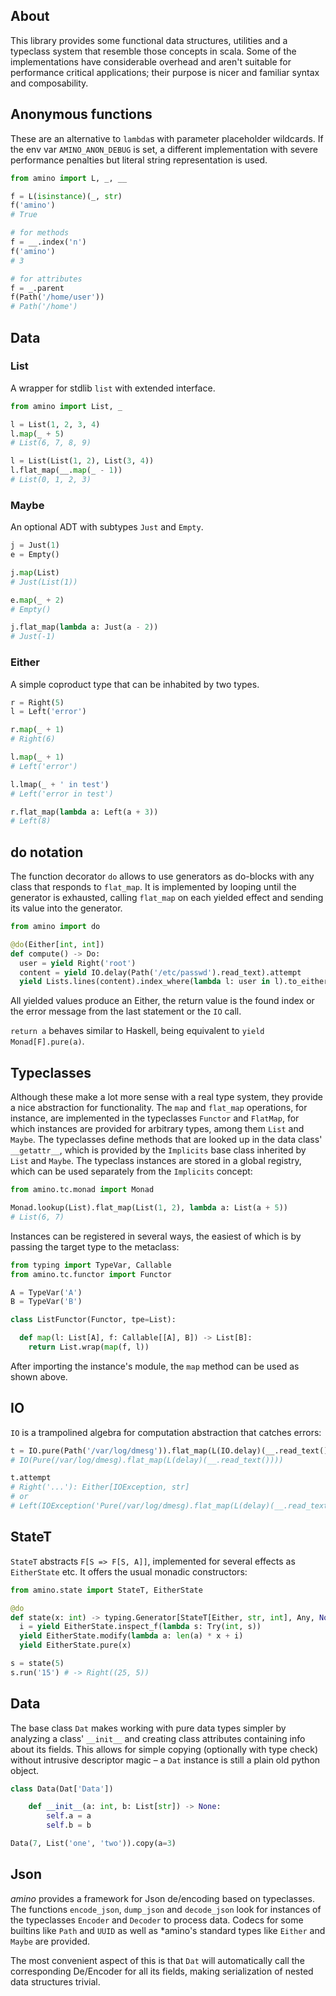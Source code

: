 ## About
This library provides some functional data structures, utilities and a typeclass system that resemble those concepts in
scala.
Some of the implementations have considerable overhead and aren't suitable for performance critical applications; their
purpose is nicer and familiar syntax and composability.

## Anonymous functions
These are an alternative to `lambda`s with parameter placeholder wildcards.
If the env var `AMINO_ANON_DEBUG` is set, a different implementation with severe performance penalties but literal
string representation is used.

```python
from amino import L, _, __

f = L(isinstance)(_, str)
f('amino')
# True

# for methods
f = __.index('n')
f('amino')
# 3

# for attributes
f = _.parent
f(Path('/home/user'))
# Path('/home')
```

## Data

### List
A wrapper for stdlib `list` with extended interface.

```python
from amino import List, _

l = List(1, 2, 3, 4)
l.map(_ + 5)
# List(6, 7, 8, 9)

l = List(List(1, 2), List(3, 4))
l.flat_map(__.map(_ - 1))
# List(0, 1, 2, 3)
```

### Maybe
An optional ADT with subtypes `Just` and `Empty`.

```python
j = Just(1)
e = Empty()

j.map(List)
# Just(List(1))

e.map(_ + 2)
# Empty()

j.flat_map(lambda a: Just(a - 2))
# Just(-1)
```

### Either
A simple coproduct type that can be inhabited by two types.

```python
r = Right(5)
l = Left('error')

r.map(_ + 1)
# Right(6)

l.map(_ + 1)
# Left('error')

l.lmap(_ + ' in test')
# Left('error in test')

r.flat_map(lambda a: Left(a + 3))
# Left(8)
```

## do notation
The function decorator `do` allows to use generators as do-blocks with any class that responds to `flat_map`.
It is implemented by looping until the generator is exhausted, calling `flat_map` on each yielded effect and sending
its value into the generator.

```python
from amino import do

@do(Either[int, int])
def compute() -> Do:
  user = yield Right('root')
  content = yield IO.delay(Path('/etc/passwd').read_text).attempt
  yield Lists.lines(content).index_where(lambda l: user in l).to_either('not found')
```

All yielded values produce an Either, the return value is the found index or the error message from the last statement
or the `IO` call.

`return a` behaves similar to Haskell, being equivalent to `yield Monad[F].pure(a)`.

## Typeclasses
Although these make a lot more sense with a real type system, they provide a nice abstraction for functionality.
The `map` and `flat_map` operations, for instance, are implemented in the typeclasses `Functor` and `FlatMap`, for which
instances are provided for arbitrary types, among them `List` and `Maybe`.
The typeclasses define methods that are looked up in the data class' `__getattr__`, which is provided by the `Implicits`
base class inherited by `List` and `Maybe`.
The typeclass instances are stored in a global registry, which can be used separately from the `Implicits` concept:

```python
from amino.tc.monad import Monad

Monad.lookup(List).flat_map(List(1, 2), lambda a: List(a + 5))
# List(6, 7)
```

Instances can be registered in several ways, the easiest of which is by passing the target type to the metaclass:

```python
from typing import TypeVar, Callable
from amino.tc.functor import Functor

A = TypeVar('A')
B = TypeVar('B')

class ListFunctor(Functor, tpe=List):

  def map(l: List[A], f: Callable[[A], B]) -> List[B]:
    return List.wrap(map(f, l))
```

After importing the instance's module, the `map` method can be used as shown
above.

## IO
`IO` is a trampolined algebra for computation abstraction that catches errors:

```python
t = IO.pure(Path('/var/log/dmesg')).flat_map(L(IO.delay)(__.read_text()))
# IO(Pure(/var/log/dmesg).flat_map(L(delay)(__.read_text())))

t.attempt
# Right('...'): Either[IOException, str]
# or
# Left(IOException('Pure(/var/log/dmesg).flat_map(L(delay)(__.read_text()))', [], PermissionError(13, 'Permission denied')))
```

## StateT
`StateT` abstracts `F[S => F[S, A]]`, implemented for several effects as `EitherState` etc.
It offers the usual monadic constructors:

```python
from amino.state import StateT, EitherState

@do
def state(x: int) -> typing.Generator[StateT[Either, str, int], Any, None]:
  i = yield EitherState.inspect_f(lambda s: Try(int, s))
  yield EitherState.modify(lambda a: len(a) * x + i)
  yield EitherState.pure(x)

s = state(5)
s.run('15') # -> Right((25, 5))
```

## Data
The base class `Dat` makes working with pure data types simpler by analyzing a class' `__init__` and creating class attributes containing info about its fields.
This allows for simple copying (optionally with type check) without intrusive descriptor magic – a `Dat` instance is
still a plain old python object.

```python
class Data(Dat['Data'])

    def __init__(a: int, b: List[str]) -> None:
        self.a = a
        self.b = b

Data(7, List('one', 'two')).copy(a=3)
```

## Json

*amino* provides a framework for Json de/encoding based on typeclasses.
The functions `encode_json`, `dump_json` and `decode_json` look for instances of the typeclasses `Encoder` and `Decoder` to
process data.
Codecs for some builtins like `Path` and `UUID` as well as *amino's standard types like `Either` and `Maybe` are provided.

The most convenient aspect of this is that `Dat` will automatically call the corresponding De/Encoder for all its
fields, making serialization of nested data structures trivial.
